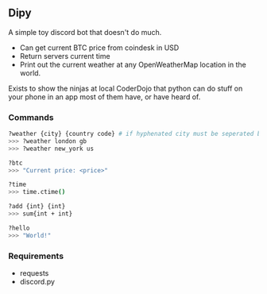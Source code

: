 ## Dipy

A simple toy discord bot that doesn't do much.

- Can get current BTC price from coindesk in USD
- Return servers current time
- Print out the current weather at any OpenWeatherMap location in the world.

Exists to show the ninjas at local CoderDojo that python can do stuff on your phone in an app most of them have, or have heard of.

### Commands

```bash
?weather {city} {country code} # if hyphenated city must be seperated by underscore
>>> ?weather london gb
>>> ?weather new_york us

?btc
>>> "Current price: <price>"

?time
>>> time.ctime()

?add {int} {int}
>>> sum{int + int}

?hello
>>> "World!"

```

### Requirements

- requests
- discord.py
